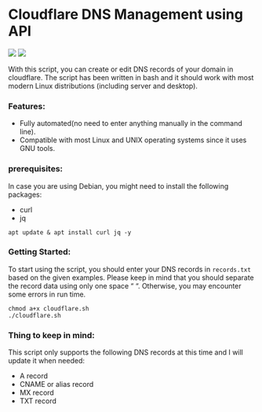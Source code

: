 # Cloudflare DNS Management using API

<img src="https://img.shields.io/badge/Shell_Script-121011?style=for-the-badge&logo=gnu-bash&logoColor=white" /> <img src="https://img.shields.io/badge/Cloudflare-F38020?style=for-the-badge&logo=Cloudflare&logoColor=white" /> 

With this script, you can create or edit DNS records of your domain in cloudflare. The script has been written in bash and it should work with most modern Linux distributions (including server and desktop).

### Features:

- Fully automated(no need to enter anything manually in the command line).
- Compatible with most Linux and UNIX operating systems since it uses GNU tools.

### prerequisites:
In case you are using Debian, you might need to install the following packages:
- curl
- jq

```
apt update & apt install curl jq -y
```

### Getting Started:
To start using the script, you should enter your DNS records in `records.txt` based on the given examples. Please keep in mind that you should separate the record data using only one space “ “. Otherwise, you may encounter some errors in run time.

```
chmod a+x cloudflare.sh
./cloudflare.sh
```

### Thing to keep in mind:
This script only supports the following DNS records at this time and I will update it when needed:
- A record
- CNAME or alias record
- MX record
- TXT record
